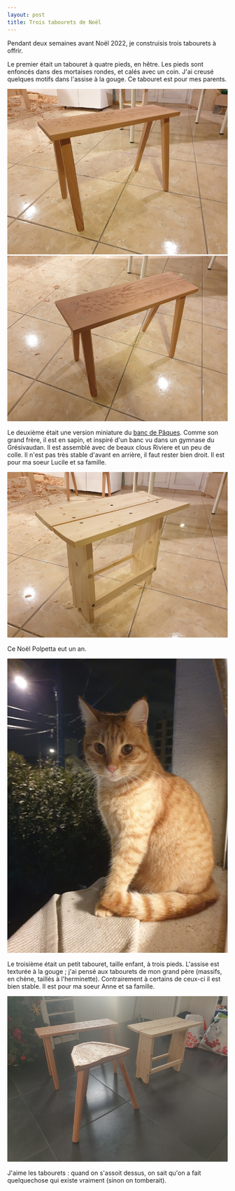 ```yaml
---
layout: post
title: Trois tabourets de Noël
---
```


Pendant deux semaines avant Noël 2022, je construisis trois tabourets
à offrir.

Le premier était un tabouret à quatre pieds, en hêtre. Les pieds sont
enfoncés dans des mortaises rondes, et calés avec un coin. J'ai creusé
quelques motifs dans l'assise à la gouge. Ce tabouret est pour mes
parents.

 ![](/media/tabourets-de-No-l-images/AD9-pzl3kEoyAsyqspAWCCQD8lIZF6yCU7a-1C8BSZ9bNVmK_dkymKOYl-C6sE2Xgv-RAEG9PoECEO-pLl12OJFwoud0Y5h2gQ%3Dw800-h800.jpg)   ![](/media/tabourets-de-No-l-images/AD9-pzlgkUZLWlQ5dKNtdy4RbdUSKCVSqA42GOt6YGiNafBsLB6Ogu5Vv1DzDOuCTLyU6tyDms26zM5tX2SLeVRxjP7bw2IHDg%3Dw800-h800.jpg)
 
Le deuxième était une version miniature du [banc de
Pâques](/mastodon/2023/12/07/111538755103822447-mastodont.html). Comme
son grand frère, il est en sapin, et inspiré d'un banc vu dans un
gymnase du Grésivaudan. Il est assemblé avec de beaux clous Riviere et
un peu de colle. Il n'est pas très stable d'avant en arrière, il faut
rester bien droit. Il est pour ma soeur Lucile et sa famille.

![](/media/tabourets-de-No-l-images/AD9-pzlG9fDp40SBUF1IhgPRSpZtqPSmyFeb9oWT1Zv1Pg9WnVeEqizdop8sgMgBu1fCHO1Ghp1Mo6F9SqAAO7pp-k3pZEvacg%3Dw800-h800.jpg)

Ce Noël Polpetta eut un an.

![](/media/tabourets-de-No-l-images/AD9-pzl0pDQlevoFSKCK5QXPjKWWSpCk-HTjFDrDa4NbclP0KnoVqfzlFWPIYiCq-q2F-BsePB0atqUX4iV8ZRGCEb-uXDOjdg%3Dw800-h800.jpg) 

Le troisième était un petit tabouret, taille enfant, à trois
pieds. L'assise est texturée à la gouge ; j'ai pensé aux tabourets de
mon grand père (massifs, en chène, taillés à
l'herminette). Contrairement à certains de ceux-ci il est bien
stable. Il est pour ma soeur Anne et sa famille.

 ![](/media/tabourets-de-No-l-images/AD9-pzk2o5igFqTOk1EO3A67je3KkTwVel7xUdv4shhoELOZUE66p_jlzedqq9m2TQBmz5fZRX_zgqEYQ2HCYGyFq7n4Gz4ExA%3Dw800-h800.jpg) 

J'aime les tabourets : quand on s'assoit dessus, on sait qu'on a fait
quelquechose qui existe vraiment (sinon on tomberait).
